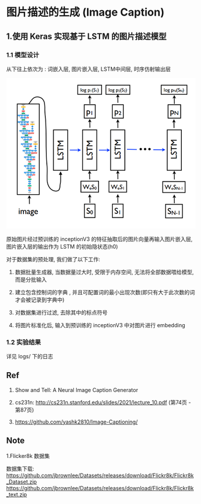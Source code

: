 
# 图片描述的生成 (Image Caption) 

## 1.使用 Keras 实现基于 LSTM 的图片描述模型

### 1.1 模型设计

从下往上依次为 : 词嵌入层, 图片嵌入层, LSTM中间层, 时序仿射输出层

![avatar](docs/images/LSTM.png) 

原始图片经过预训练的 inceptionV3 的特征抽取后的图片向量再输入图片嵌入层, 图片嵌入层的输出作为 LSTM 的初始隐状态(h0)

对于数据集的预处理, 我们做了以下工作:

1. 数据批量生成器, 当数据量过大时, 受限于内存空间, 无法将全部数据喂给模型, 而是分批输入 

2. 建立包含控制词的字典 , 并且可配置词的最小出现次数(即只有大于此次数的词才会被记录到字典中)

3. 对数据集进行过滤, 去除其中的标点符号

4. 将图片标准化后, 输入到预训练的 inceptionV3 中对图片进行 embedding 


### 1.2 实验结果

详见 logs/ 下的日志

## Ref

1. Show and Tell: A Neural Image Caption Generator

2. cs231n: http://cs231n.stanford.edu/slides/2021/lecture_10.pdf (第74页 - 第87页)

3. https://github.com/yashk2810/Image-Captioning/


## Note

1.Flicker8k 数据集

数据集下载: 
https://github.com/jbrownlee/Datasets/releases/download/Flickr8k/Flickr8k_Dataset.zip
https://github.com/jbrownlee/Datasets/releases/download/Flickr8k/Flickr8k_text.zip